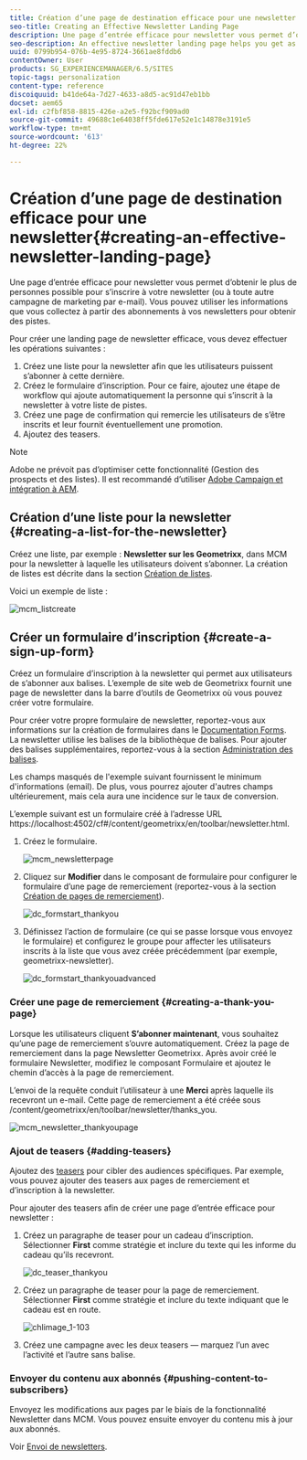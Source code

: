 ```yaml
---
title: Création d’une page de destination efficace pour une newsletter
seo-title: Creating an Effective Newsletter Landing Page
description: Une page d’entrée efficace pour newsletter vous permet d’obtenir le plus de personnes possible pour s’inscrire à votre newsletter (ou à toute autre campagne de marketing par e-mail). Vous pouvez utiliser les informations que vous collectez à partir des abonnements à vos newsletters pour obtenir des pistes.
seo-description: An effective newsletter landing page helps you get as many people as possible to sign up for your newsletter (or other email marketing campaign). You can use the information you gather from your newsletter sign ups to get leads.
uuid: 0799b954-076b-4e95-8724-3661ae8fddb6
contentOwner: User
products: SG_EXPERIENCEMANAGER/6.5/SITES
topic-tags: personalization
content-type: reference
discoiquuid: b41de64a-7d27-4633-a8d5-ac91d47eb1bb
docset: aem65
exl-id: c2fbf858-8815-426e-a2e5-f92bcf909ad0
source-git-commit: 49688c1e64038ff5fde617e52e1c14878e3191e5
workflow-type: tm+mt
source-wordcount: '613'
ht-degree: 22%

---
```


# Création d’une page de destination efficace pour une newsletter{#creating-an-effective-newsletter-landing-page}

Une page d’entrée efficace pour newsletter vous permet d’obtenir le plus de personnes possible pour s’inscrire à votre newsletter (ou à toute autre campagne de marketing par e-mail). Vous pouvez utiliser les informations que vous collectez à partir des abonnements à vos newsletters pour obtenir des pistes.

Pour créer une landing page de newsletter efficace, vous devez effectuer les opérations suivantes :

1. Créez une liste pour la newsletter afin que les utilisateurs puissent s’abonner à cette dernière.
1. Créez le formulaire d’inscription. Pour ce faire, ajoutez une étape de workflow qui ajoute automatiquement la personne qui s’inscrit à la newsletter à votre liste de pistes.
1. Créez une page de confirmation qui remercie les utilisateurs de s’être inscrits et leur fournit éventuellement une promotion.
1. Ajoutez des teasers.

>[!NOTE]
>
>Adobe ne prévoit pas d’optimiser cette fonctionnalité (Gestion des prospects et des listes).
>Il est recommandé d’utiliser [Adobe Campaign et intégration à AEM](/help/sites-administering/campaign.md).

## Création d’une liste pour la newsletter {#creating-a-list-for-the-newsletter}

Créez une liste, par exemple : **Newsletter sur les Geometrixx**, dans MCM pour la newsletter à laquelle les utilisateurs doivent s’abonner. La création de listes est décrite dans la section [Création de listes](/help/sites-classic-ui-authoring/classic-personalization-campaigns.md#creatingnewlists). 

Voici un exemple de liste :

![mcm_listcreate](assets/mcm_listcreate.png)

## Créer un formulaire d’inscription {#create-a-sign-up-form}

Créez un formulaire d’inscription à la newsletter qui permet aux utilisateurs de s’abonner aux balises. L’exemple de site web de Geometrixx fournit une page de newsletter dans la barre d’outils de Geometrixx où vous pouvez créer votre formulaire.

Pour créer votre propre formulaire de newsletter, reportez-vous aux informations sur la création de formulaires dans le [Documentation Forms](/help/sites-authoring/default-components.md#form). La newsletter utilise les balises de la bibliothèque de balises. Pour ajouter des balises supplémentaires, reportez-vous à la section [Administration des balises](/help/sites-authoring/tags.md#tagadministration).

Les champs masqués de l&#39;exemple suivant fournissent le minimum d&#39;informations (email). De plus, vous pourrez ajouter d&#39;autres champs ultérieurement, mais cela aura une incidence sur le taux de conversion.

L’exemple suivant est un formulaire créé à l’adresse URL https://localhost:4502/cf#/content/geometrixx/en/toolbar/newsletter.html.

1. Créez le formulaire.

   ![mcm_newsletterpage](assets/mcm_newsletterpage.png)

1. Cliquez sur **Modifier** dans le composant de formulaire pour configurer le formulaire d’une page de remerciement (reportez-vous à la section [Création de pages de remerciement](#creating-a-thank-you-page)).

   ![dc_formstart_thankyou](assets/dc_formstart_thankyou.png)

1. Définissez l’action de formulaire (ce qui se passe lorsque vous envoyez le formulaire) et configurez le groupe pour affecter les utilisateurs inscrits à la liste que vous avez créée précédemment (par exemple, geometrixx-newsletter).

   ![dc_formstart_thankyouadvanced](assets/dc_formstart_thankyouadvanced.png)

### Créer une page de remerciement {#creating-a-thank-you-page}

Lorsque les utilisateurs cliquent **S’abonner maintenant**, vous souhaitez qu’une page de remerciement s’ouvre automatiquement. Créez la page de remerciement dans la page Newsletter Geometrixx. Après avoir créé le formulaire Newsletter, modifiez le composant Formulaire et ajoutez le chemin d’accès à la page de remerciement.

L’envoi de la requête conduit l’utilisateur à une **Merci** après laquelle ils recevront un e-mail. Cette page de remerciement a été créée sous /content/geometrixx/en/toolbar/newsletter/thanks_you.

![mcm_newsletter_thankyoupage](assets/mcm_newsletter_thankyoupage.png)

### Ajout de teasers {#adding-teasers}

Ajoutez des [teasers](/help/sites-classic-ui-authoring/classic-personalization-campaigns.md#teasers) pour cibler des audiences spécifiques. Par exemple, vous pouvez ajouter des teasers aux pages de remerciement et d’inscription à la newsletter.

Pour ajouter des teasers afin de créer une page d’entrée efficace pour newsletter :

1. Créez un paragraphe de teaser pour un cadeau d’inscription. Sélectionner **First** comme stratégie et inclure du texte qui les informe du cadeau qu’ils recevront.

   ![dc_teaser_thankyou](assets/dc_teaser_thankyou.png)

1. Créez un paragraphe de teaser pour la page de remerciement. Sélectionner **First** comme stratégie et inclure du texte indiquant que le cadeau est en route.

   ![chlimage_1-103](assets/chlimage_1-103.png)

1. Créez une campagne avec les deux teasers — marquez l’un avec l’activité et l’autre sans balise.

### Envoyer du contenu aux abonnés {#pushing-content-to-subscribers}

Envoyez les modifications aux pages par le biais de la fonctionnalité Newsletter dans MCM. Vous pouvez ensuite envoyer du contenu mis à jour aux abonnés.

Voir [Envoi de newsletters](/help/sites-classic-ui-authoring/classic-personalization-campaigns.md#newsletters).
